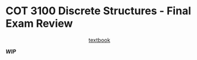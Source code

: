 # COT 3100 Discrete Structures - Final Exam Review

<p style="text-align:center">
    <a href="../textbooks/COT3100_textbook.pdf">textbook</a>
</p>

***WIP***